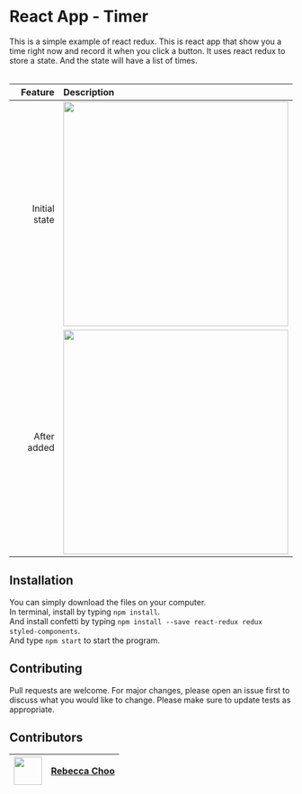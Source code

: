 # React App - Timer

This is a simple example of react redux. This is react app that show you a time right now and record it when you click a button. It uses react redux to store a state. And the state will have a list of times.<br /><br />

| Feature | Description |
| -----: | :----------- |
|  Initial state | <img src="https://github.com/rebeccachoo/react-redux-timer/blob/main/initial.png?raw=true"  width="400">|
|  After added | <img src="https://github.com/rebeccachoo/react-redux-timer/blob/main/FireShot%20Capture%201113%20-%20React%20App%20-%20localhost.png?raw=true"  width="400">|

## Installation

You can simply download the files on your computer. <br />
In terminal, install by typing `npm install`.  <br />
And install confetti by typing `npm install --save react-redux redux styled-components`.  <br />
And type `npm start` to start the program.

 
## Contributing

Pull requests are welcome. For major changes, please open an issue first to discuss what you would like to change.
Please make sure to update tests as appropriate. 


##  Contributors

|  <img src="https://avatars.githubusercontent.com/u/254729?s=460&u=58ed23724180265db677357b4133d4ef970d6407&v=4" width="50" height="50" /> |<a href="https://github.com/rebeccachoo" target="_blank">Rebecca Choo</a>| 
| ----------- | ----------- |
